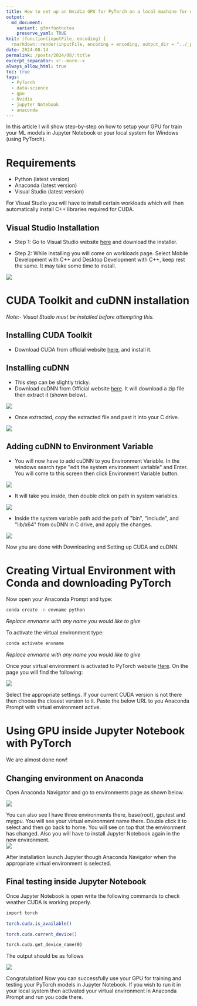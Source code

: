 ```yaml
---
title: How to set up an Nvidia GPU for PyTorch on a local machine for use with Jupyter Notebook 
output:
  md_document:
    variant: gfm+footnotes
    preserve_yaml: TRUE
knit: (function(inputFile, encoding) {
  rmarkdown::render(inputFile, encoding = encoding, output_dir = "../_posts") })
date: 2024-08-14
permalink: /posts/2024/08/:title
excerpt_separator: <!--more-->
always_allow_html: true
toc: true
tags:
  - PyTorch
  - data-science
  - gpu
  - Nvidia
  - jupyter Notebook
  - anaconda
---
```


In this article I will show step-by-step on how to setup your GPU for train your ML models in Jupyter Notebook or your local system for Windows (using PyTorch).

# Requirements
- Python (latest version)
- Anaconda (latest version)
- Visual Studio (latest version)

For Visual Studio you will have to install certain workloads which will then automatically install C++ libraries required for CUDA.

## Visual Studio Installation
- Step 1: Go to Visual Studio website [here](https://visualstudio.microsoft.com/) and download the installer.

- Step 2: While installing you will come on workloads page. Select Mobile Development with C++ and Desktop Development with C++, keep rest the same. It may take some time to install.

<img src="/images/posts/pytorch-gpu/vs-installer-modify-workloads.png" style="display: block; margin: auto;" />


# CUDA Toolkit and cuDNN installation
<i>Note:- Visual Studio must be installed before attempting this.</i>

## Installing CUDA Toolkit
- Download CUDA from official website [here](https://developer.nvidia.com/cuda-downloads), and install it.

## Installing cuDNN
- This step can be slightly tricky.
- Download cuDNN from Official website [here](https://developer.nvidia.com/cudnn). It will download a zip file then extract it (shown below).

<img src="/images/posts/pytorch-gpu/cuDNN-downlaods.png" style="display: block; margin: auto;" />

- Once extracted, copy the extracted file and past it into your C drive.

<img src="/images/posts/pytorch-gpu/cuDNN-in-C.png" style="display: block; margin: auto;" />

## Adding cuDNN to Environment Variable

- You will now have to add cuDNN to you Environment Variable. In the windows search type "edit the system environment variable" and Enter. You will come to this screen then click Environment Variable button.

<img src="/images/posts/pytorch-gpu/env-vari-main.png" style="display: block; margin: auto;" />

- It will take you inside, then double click on path in system variables.

<img src="/images/posts/pytorch-gpu/env-vari-inside.png" style="display: block; margin: auto;" />

- Inside the system variable path add the path of "bin", "include", and "lib/x64" from cuDNN in C drive, and apply the changes.

<img src="/images/posts/pytorch-gpu/env-vari-addpath.png" style="display: block; margin: auto;" />


Now you are done with Downloading and Setting up CUDA and cuDNN.

# Creating Virtual Environment with Conda and downloading PyTorch

Now open your Anaconda Prompt and type:

```bash
conda create -n envname python
```
<i>Replace envname with any name you would like to give</i>

To activate the virtual environment type:

```bash
conda activate envname
```
<i>Replace envname with any name you would like to give</i>

Once your virtual environment is activated to PyTorch website [Here](https://pytorch.org/). On the page you will find the following:

<img src="/images/posts/pytorch-gpu/pytorch-dow.png" style="display: block; margin: auto;" />

Select the appropriate settings. If your current CUDA version is not there then choose the closest version to it.
Paste the below URL to you Anaconda Prompt with virtual environment active.

# Using GPU inside Jupyter Notebook with PyTorch

We are almost done now!

## Changing environment on Anaconda

Open Anaconda Navigator and go to environments page as shown below.

<img src="/images/posts/pytorch-gpu/anaconda-main.png" style="display: block; margin: auto;" />

You can also see I have three environments there, base(root), gputest and mygpu. You will see your virtual environment name there. Double click it to select and then go back to home. You will see on top that the environment has changed. Also you will have to install Jupyter Notebook again in the new environment.
<img src="/images/posts/pytorch-gpu/anaconda-home.png" style="display: block; margin: auto;" />

After installation launch Jupyter though Anaconda Navigator when the appropriate virtual environment is selected.

## Final testing inside Jupyter Notebook

Once Jupyter Notebook is open write the following commands to check weather CUDA is working properly.

```bash
import torch
```
```bash
torch.cuda.is_available()
```
```bash
torch.cuda.current_device()
```
```bash
torch.cuda.get_device_name(0)

```

The output should be as follows

<img src="/images/posts/pytorch-gpu/jupyter-test.png" style="display: block; margin: auto;" />


Congratulation! Now you can successfully use your GPU for training and testing your PyTorch models in Jupyter Notebook.
If you wish to run it in your local system then activated your virtual environment in Anaconda Prompt and run you code there.
